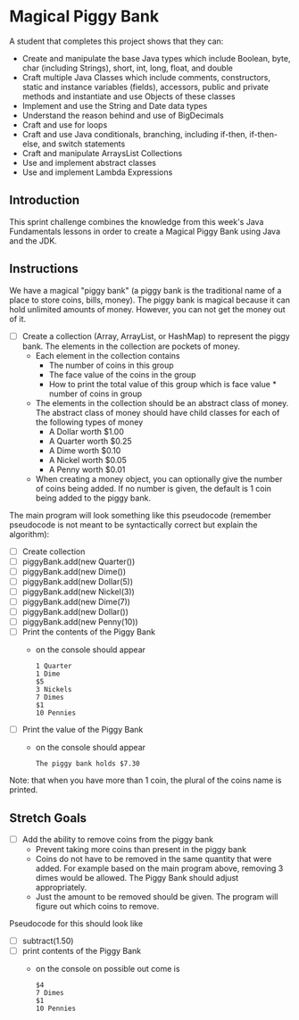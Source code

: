 # Magical Piggy Bank

A student that completes this project shows that they can:

* Create and manipulate the base Java types which include Boolean, byte, char (including Strings), short, int, long, float, and double
* Craft multiple Java Classes which include comments, constructors, static and instance variables (fields), accessors, public and private methods and instantiate and use Objects of these classes
* Implement and use the String and Date data types
* Understand the reason behind and use of BigDecimals
* Craft and use for loops
* Craft and use Java conditionals, branching, including if-then, if-then-else, and switch statements
* Craft and manipulate ArraysList Collections
* Use and implement abstract classes
* Use and implement Lambda Expressions

## Introduction

This sprint challenge combines the knowledge from this week's Java Fundamentals lessons in order to create a Magical Piggy Bank using Java and the JDK.

## Instructions

We have a magical "piggy bank" (a piggy bank is the traditional name of a place to store coins, bills, money). The piggy bank is magical because it can hold unlimited amounts of money. However, you can not get the money out of it.

* [ ] Create a collection (Array, ArrayList, or HashMap) to represent the piggy bank. The elements in the collection are pockets of money.
  * Each element in the collection contains
    * The number of coins in this group
    * The face value of the coins in the group
    * How to print the total value of this group which is face value * number of coins in group
  * The elements in the collection should be an abstract class of money. The abstract class of money should have child classes for each of the following types of money
    * A Dollar worth $1.00
    * A Quarter worth $0.25
    * A Dime worth $0.10
    * A Nickel worth $0.05
    * A Penny worth $0.01
  * When creating a money object, you can optionally give the number of coins being added. If no number is given, the default is 1 coin being added to the piggy bank.  

The main program will look something like this pseudocode (remember pseudocode is not meant to be syntactically correct but explain the algorithm):

* [ ] Create collection
* [ ] piggyBank.add(new Quarter())
* [ ] piggyBank.add(new Dime())
* [ ] piggyBank.add(new Dollar(5))
* [ ] piggyBank.add(new Nickel(3))
* [ ] piggyBank.add(new Dime(7))
* [ ] piggyBank.add(new Dollar())
* [ ] piggyBank.add(new Penny(10))
* [ ] Print the contents of the Piggy Bank
  * on the console should appear  

    `1 Quarter`  
    `1 Dime`  
    `$5`  
    `3 Nickels`  
    `7 Dimes`  
    `$1`  
    `10 Pennies`  

- [ ] Print the value of the Piggy Bank
  - on the console should appear  

    `The piggy bank holds $7.30`  

Note: that when you have more than 1 coin, the plural of the coins name is printed.

## Stretch Goals

* [ ] Add the ability to remove coins from the piggy bank
  * Prevent taking more coins than present in the piggy bank
  * Coins do not have to be removed in the same quantity that were added. For example based on the main program above, removing 3 dimes would be allowed. The Piggy Bank should adjust appropriately.
  * Just the amount to be removed should be given. The program will figure out which coins to remove.

Pseudocode for this should look like

* [ ] subtract(1.50)
* [ ] print contents of the Piggy Bank
  * on the console on possible out come is  

    `$4`  
    `7 Dimes`  
    `$1`  
    `10 Pennies`  
